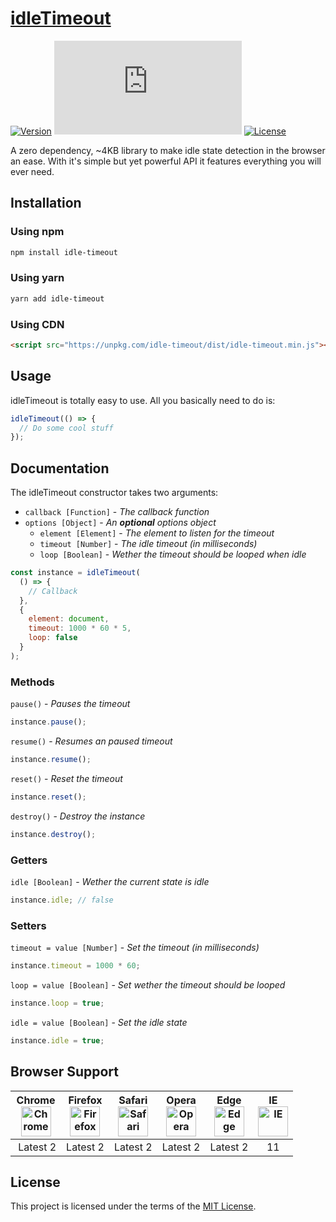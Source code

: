 # [idleTimeout](https://github.com/jackmu95/idle-timeout/)

[![Version](https://badgen.net/npm/v/idle-timeout)](https://www.npmjs.com/package/idle-timeout/)
[![Size](https://badgen.net/badgesize/normal/jackmu95/idle-timeout/master/dist/idle-timeout.min.js)](https://github.com/jackmu95/idle-timeout/blob/master/dist/idle-timeout.min.js)
[![License](https://badgen.net/npm/license/idle-timeout)](https://www.npmjs.com/package/idle-timeout/)

A zero dependency, ~4KB library to make idle state detection in the browser an ease. With it's simple but yet powerful API it features everything you will ever need.

## Installation

### Using npm
```bash
npm install idle-timeout
```

### Using yarn
```bash
yarn add idle-timeout
```

### Using CDN
```html
<script src="https://unpkg.com/idle-timeout/dist/idle-timeout.min.js"></script>
```


## Usage
idleTimeout is totally easy to use. All you basically need to do is:
```javascript
idleTimeout(() => {
  // Do some cool stuff
});
```


## Documentation
The idleTimeout constructor takes two arguments:
  * `callback [Function]` - _The callback function_
  * `options [Object]` - _An **optional** options object_
    * `element [Element]` - _The element to listen for the timeout_
    * `timeout [Number]` - _The idle timeout (in milliseconds)_
    * `loop [Boolean]` - _Wether the timeout should be looped when idle_

```javascript
const instance = idleTimeout(
  () => {
    // Callback
  },
  {
    element: document,
    timeout: 1000 * 60 * 5,
    loop: false
  }
);
```

### Methods
`pause()` - _Pauses the timeout_
```javascript
instance.pause();
```

`resume()` - _Resumes an paused timeout_
```javascript
instance.resume();
```

`reset()` - _Reset the timeout_
```javascript
instance.reset();
```

`destroy()` - _Destroy the instance_
```javascript
instance.destroy();
```

### Getters
`idle [Boolean]` - _Wether the current state is idle_
```javascript
instance.idle; // false
```

### Setters
`timeout = value [Number]` - _Set the timeout (in milliseconds)_
```javascript
instance.timeout = 1000 * 60;
```

`loop = value [Boolean]` - _Set wether the timeout should be looped_
```javascript
instance.loop = true;
```

`idle = value [Boolean]` - _Set the idle state_
```javascript
instance.idle = true;
```


## Browser Support

| Chrome<br><img src="https://cdn.rawgit.com/alrra/browser-logos/master/src/chrome/chrome.svg" width="48" height="48" alt="Chrome"> | Firefox<br><img src="https://cdn.rawgit.com/alrra/browser-logos/master/src/firefox/firefox.svg" width="48" height="48" alt="Firefox"> | Safari<br><img src="https://cdn.rawgit.com/alrra/browser-logos/master/src/safari/safari_128x128.png" width="48" height="48" alt="Safari"> | Opera<br><img src="https://cdn.rawgit.com/alrra/browser-logos/master/src/opera/opera.svg" width="48" height="48" alt="Opera"> | Edge<br><img src="https://cdn.rawgit.com/alrra/browser-logos/master/src/edge/edge.svg" width="48" height="48" alt="Edge"> | IE<br><img src="https://cdn.rawgit.com/alrra/browser-logos/master/src/archive/internet-explorer_9-11/internet-explorer_9-11.svg" width="48" height="48" alt="IE"> |
| :---: | :---: | :---: | :---: | :---: | :---: |
| Latest 2 | Latest 2 | Latest 2 | Latest 2 | Latest 2 | 11 |


## License
This project is licensed under the terms of the [MIT License](LICENSE).
